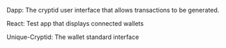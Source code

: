 Dapp: The cryptid user interface that allows transactions to be generated.

React: Test app that displays connected wallets

Unique-Cryptid: The wallet standard interface
